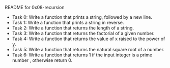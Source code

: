 README for 0x08-recursion

- Task 0: Write a function that prints a string, followed by a new line.
- Task 1: Write a function that prints a string in reverse.
- Task 2: Write a function that returns the length of a string.
- Task 3: Write a function that returns the factorial of a given number.
- Task 4: Write a function that returns the value of x raised to the power of y.
- Task 5: Write a function that returns the natural square root of a number.
- Task 6: Write a function that returns 1 if the input integer is a prime number
, otherwise return 0.
